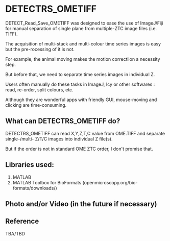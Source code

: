 # DETECTRS_OMETIFF

DETECT_Read_Save_OMETIFF was designed to ease the use of ImageJ/Fiji for manual separation of single plane from multiple-ZTC image files (i.e. TIFF).

The acquisition of multi-stack and multi-colour time series images is easy but the pre-rocessing of it is not.

For example, the animal moving makes the motion correctiion a necessity step.

But before that, we need to separate time series images in individual Z.

Users often manually do these tasks in ImageJ, Icy or other softwares : read, re-order, split colours, etc.

Although they are wonderful apps with friendly GUI, mouse-moving and clicking are time-consuming.

## What can DETECTRS_OMETIFF do?
DETECTRS_OMETIFF can read X,Y,Z,T,C value from OME.TIFF and separate single-/multi- Z/T/C images into individual Z file(s).

But if the order is not in standard OME ZTC order, I don't promise that.

## Libraries used:
1. MATLAB
2. MATLAB Toolbox for BioFormats (openmicroscopy.org/bio-formats/downloads/)


## Photo and/or Video (in the future if necessary)

## Reference 
TBA/TBD
